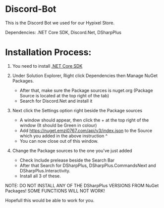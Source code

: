 # Discord-Bot

This is the Discord Bot we used for our Hypixel Store.

Dependencies: .NET Core SDK, Discord.Net, DSharpPlus

# Installation Process: #

1. You need to install [.NET Core SDK](https://dotnet.microsoft.com/download)
  
2. Under Solution Explorer, Right click Dependencies then Manage NuGet Packages.
   - After that, make sure the Package sources is nuget.org (Package Source is located at the top right of the tab)
   - Search for Discord.Net and install it
    
3. Next click the Settings option right beside the Package sources
   - A window should appear, then click the + at the top right of the window (It should be Green in colour)
   - Add https://nuget.emzi0767.com/api/v3/index.json to the Source which you added in the above instruction ^
   - You can now close out of this window.
    
4. Change the Package sources to the one you've just added
   - Check Include prelease beside the Search Bar
   - After that Search for DSharpPlus, DSharpPlus.CommandsNext and DSharpPlus.Interactivity.
   - Install all 3 of these.
    
 NOTE: DO NOT INSTALL ANY OF THE DSharpPlus VERSIONS FROM NuGet Packages! SOME FUNCTIONS WILL NOT WORK!
    
 Hopefull this would be able to work for you.
